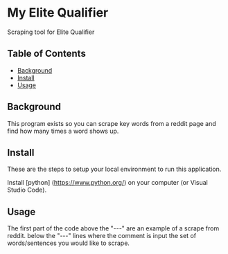 # My Elite Qualifier


Scraping tool for Elite Qualifier

## Table of Contents


- [Background](#background)
- [Install](#install)
- [Usage](#usage)

## Background


This program exists so you can scrape key words from a reddit page and find how many times a word shows up.

## Install


These are the steps to setup your local environment to run this
application.

Install [python] (https://www.python.org/) on your computer (or Visual Studio Code).

## Usage


The first part of the code above the "---" are an example of a scrape from reddit. below the "---" lines where the comment is input the set of words/sentences you would like to scrape.
